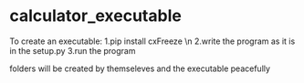 # calculator_executable
To create an executable:
1.pip install cxFreeze \n
2.write the program as it is in the setup.py
3.run the program

folders will be created by themseleves and the executable peacefully
